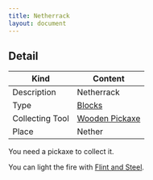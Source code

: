 ```yaml
---
title: Netherrack
layout: document
---
```

## Detail

|Kind|Content|
|---|---|
|Description|Netherrack|
|Type|[Blocks](Blocks)|
|Collecting Tool|[Wooden Pickaxe](Wooden_Pickaxe)|
|Place|Nether|

You need a pickaxe to collect it.

You can light the fire with [Flint and Steel](Flint_and_Steel).
